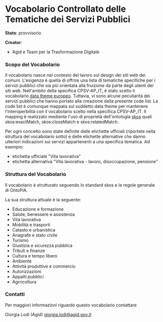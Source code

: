 # Vocabolario Controllato delle Tematiche dei Servizi Pubblici

**Stato**: provvisorio

**Creator**:
- Agid e Team per la Trasformazione Digitale

### Scopo del Vocabolario
Il vocabolario nasce nel contesto del lavoro sul design dei siti web dei comuni. L'esigenza è quella di offrire una lista di tematiche specifiche per i servizi pubblici che sia più orientata alla fruizione da parte degli utenti dei siti web.
Nell'ambito della specifica CPSV-AP_IT, è stato scelto il vocabolario [data theme europeo](https://publications.europa.eu/it/web/eu-vocabularies/at-concept-scheme/-/resource/authority/data-theme/?target=Browse&). Tuttavia, vi sono alcune peculiarità dei servizi pubblici che hanno portato alla creazione della presente code list.
La code list è comunque mappata sul suddetto data theme per mantenere l'interoperbilità con il vocabolario scelto nella specifica CPSV-AP_IT.
Il mapping è realizzato mediante l'uso di proprietà dell'ontologia [skos](http://www.w3.org/2004/02/skos/core#) quali skos:exactMatch, skos:closeMatch e skos:relatedMatch.

Per ogni concetto sono state definite delle etichette ufficiali (riportate nella struttura del vocabolario sotto) e delle etichette alternative che danno ulteriori indicazioni sui servizi appartenenti a una specifica tematica. Ad esempio:

- etichetta ufficiale "Vita lavorativa"
- etichetta alternativa "Vita lavorativa - lavoro, disoccupazione, pensione"

### Struttura del Vocabolario
Il vocabolario è strutturato seguendo lo standard skos e le regole generale di OntoPiA.

La sua struttura attuale è la seguente:

- Educazione e formazione
- Salute, benessere e assistenza
- Vita lavorativa
- Mobilità e trasporti
- Catasto e urbanistica
- Anagrafe e stato civile
- Turismo
- Giustizia e sicurezza pubblica
- Tributi e finanze
- Cultura e tempo libero
- Ambiente
- Attività produttive e commercio
- Autorizzazioni
- Appalti pubblici
- Agrricoltura

### Contatti
Per maggiori informazioni riguardo questo vocabolario contattare

Giorgia Lodi (Agid) giorgia.lodi@agid.gov.it

